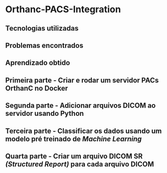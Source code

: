 <h1> Orthanc-PACS-Integration </h1>

<h2> Tecnologias utilizadas </h2>

<h2> Problemas encontrados </h2>

<h2> Aprendizado obtido </h2>

<h2> Primeira parte - Criar e rodar um servidor PACs OrthanC no Docker </h2>

<h2> Segunda parte - Adicionar arquivos DICOM ao servidor usando Python </h2>

<h2> Terceira parte - Classificar os dados usando um modelo pré treinado de <i>Machine Learning</i> </h2>

<h2> Quarta parte - Criar um arquivo DICOM SR <i> (Structured Report) </i> para cada arquivo DICOM </h2>


